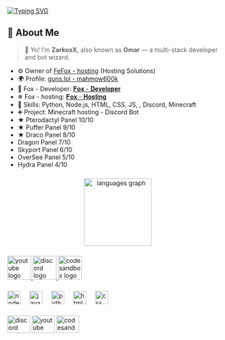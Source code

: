 [![Typing SVG](https://readme-typing-svg.herokuapp.com?font=Fira+Code&pause=1000&color=F70000&center=true&vCenter=true&random=true&width=435&lines=ZarkosX+%F0%9F%9A%80;ZarkosX+Developer;Minecraft+hosting+-+Bot+hosting;%F0%9F%91%91+Interest%3A+Node.js;%F0%9F%93%84+Language%3A+English+-+Arabic;%F0%9F%92%BC+Project%3A+Hosting)](https://git.io/typing-svg)


## 🧠 About Me

> 👋 Yo! I’m **ZarkosX**, also known as **Omar** — a multi-stack developer and bot wizard.

- ⚙️ Owner of [FeFox - hosting](https://fefoxhosting.vercel.app/) (Hosting Solutions)  
- 🌍 Profile: [guns.lol - mahmow600k](https://guns.lol/mahmow600k)
- 🚀 Fox - Developer: [𝐅𝐨𝐱 - 𝐃𝐞𝐯𝐞𝐥𝐨𝐩𝐞𝐫](https://fox-developer.vercel.app)
- ❄ Fox - hosting: [𝐅𝐨𝐱 - 𝐇𝐨𝐬𝐭𝐢𝐧𝐠](https://fox-hosting.vercel.app) 
- 🧠 Skills: Python, Node.js, HTML, CSS, JS, , Discord, Minecraft
- ➕ Project: Minecraft hosting - Discord Bot
- ★ Pterodactyl Panel 10/10
- ★ Puffer Panel 9/10
- ★ Draco Panel 8/10
- Dragon Panel 7/10
- Skyport Panel 6/10
- OverSee Panel  5/10 
- Hydra Panel 4/10

###

<div align="center">
  <img src="https://github-readme-stats.vercel.app/api/top-langs?username=ZarkosX&locale=en&hide_title=false&layout=compact&card_width=320&langs_count=12&theme=dark&hide_border=false" height="154" alt="languages graph"  />
</div>

###

<div align="left">
  <a href="https://www.youtube.com/@ZarkosX" target="_blank">
    <img src="https://img.shields.io/static/v1?message=Youtube&logo=youtube&label=&color=FF0000&logoColor=white&labelColor=&style=for-the-badge" height="54" alt="youtube logo"  />
  </a>
  <a href="https://discord.com/users/1295669134071173193" target="_blank">
    <img src="https://img.shields.io/static/v1?message=Discord&logo=discord&label=&color=7289DA&logoColor=white&labelColor=&style=for-the-badge" height="54" alt="discord logo"  />
  </a>
  <a href="https://codesandbox.io/u/ZarkosX" target="_blank">
    <img src="https://img.shields.io/static/v1?message=Codesandbox&logo=codesandbox&label=&color=040404&logoColor=DBDBDB&labelColor=&style=for-the-badge" height="54" alt="codesandbox logo"  />
  </a>
</div>

###

<p align="left"></p>

###

<div align="left">
  <img src="https://cdn.jsdelivr.net/gh/devicons/devicon/icons/nodejs/nodejs-original.svg" height="30" alt="nodejs logo"  />
  <img width="12" />
  <img src="https://cdn.jsdelivr.net/gh/devicons/devicon/icons/javascript/javascript-original.svg" height="30" alt="javascript logo"  />
  <img width="12" />
  <img src="https://cdn.jsdelivr.net/gh/devicons/devicon/icons/python/python-original.svg" height="30" alt="python logo"  />
  <img width="12" />
  <img src="https://cdn.jsdelivr.net/gh/devicons/devicon/icons/html5/html5-original.svg" height="30" alt="html5 logo"  />
  <img width="12" />
  <img src="https://cdn.jsdelivr.net/gh/devicons/devicon/icons/css3/css3-original.svg" height="30" alt="css logo"  />
</div>

###

<div align="left">
  <img src="https://raw.githubusercontent.com/maurodesouza/profile-readme-generator/master/src/assets/icons/social/discord/default.svg" width="52" height="40" alt="discord logo"  />
  <img src="https://raw.githubusercontent.com/maurodesouza/profile-readme-generator/master/src/assets/icons/social/youtube/default.svg" width="52" height="40" alt="youtube logo"  />
  <a href="https://codesandbox.io/u/Zarkos_X" target="_blank">
    <img src="https://raw.githubusercontent.com/maurodesouza/profile-readme-generator/master/src/assets/icons/social/codesandbox/default.svg" width="52" height="40" alt="codesandbox logo"  />
  </a>
</div>

###
